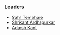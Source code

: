 ### Leaders

* [Sahil Tembhare](mailto:sahil.tembhare@owasp.org)
* [Shrikant Ardhapurkar](mailto:shrikant.ardhapurkar@owasp.org)
* [Adarsh Kant](mailto:adarsh.kant@owasp.org)




